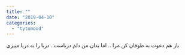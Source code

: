 ```yaml
---
title: ""
date: "2019-04-10"
categories: 
  - "tytomood"
---
```


باز هم دعوت به طوفان کن مرا .. اما بدان من دلم دریاست.. دریا را به دریا میبری
